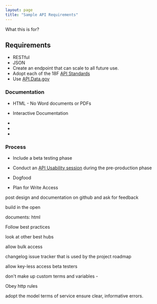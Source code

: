 ```yaml
---
layout: page
title: "Sample API Requirements"
---
```


What this is for?  

## Requirements 

* RESTful
* JSON
* Create an endpoint that can scale to all future use.  
* Adopt each of the 18F [API Standards](https://github.com/18F/api-standards)
* Use [API.Data.gov](http://api.data.gov/about) 

### Documentation
* HTML - No Word documents or PDFs
* Interactive Documentation

* 
* 
* 

### Process 
* Include a beta testing phase
* Conduct an [API Usability session](http://18f.github.io/API-Usability-Testing/) during the pre-production phase


* Dogfood 
* Plan for Write Access 




post design and documentation on github and ask for feedback 

build in the open 


documents:
html 



Follow best practices


look at other best hubs 

allow bulk access 


changelog 
issue tracker that is used by the project 
roadmap 

allow key-less access 
beta testers 

don't make up custom terms and variables - 

Obey http rules 

adopt the model terms of service
ensure clear, informative errors.  
